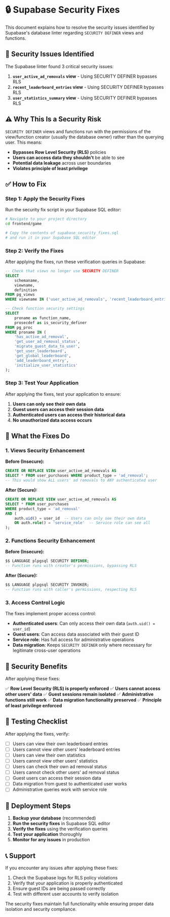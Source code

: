 # 🔒 Supabase Security Fixes

This document explains how to resolve the security issues identified by Supabase's database linter regarding `SECURITY DEFINER` views and functions.

## 🚨 Security Issues Identified

The Supabase linter found 3 critical security issues:

1. **`user_active_ad_removals` view** - Using SECURITY DEFINER bypasses RLS
2. **`recent_leaderboard_entries` view** - Using SECURITY DEFINER bypasses RLS  
3. **`user_statistics_summary` view** - Using SECURITY DEFINER bypasses RLS

## ⚠️ Why This Is a Security Risk

`SECURITY DEFINER` views and functions run with the permissions of the view/function creator (usually the database owner) rather than the querying user. This means:

- **Bypasses Row Level Security (RLS)** policies
- **Users can access data they shouldn't** be able to see
- **Potential data leakage** across user boundaries
- **Violates principle of least privilege**

## ✅ How to Fix

### Step 1: Apply the Security Fixes

Run the security fix script in your Supabase SQL editor:

```bash
# Navigate to your project directory
cd frontend/game

# Copy the contents of supabase_security_fixes.sql
# and run it in your Supabase SQL editor
```

### Step 2: Verify the Fixes

After applying the fixes, run these verification queries in Supabase:

```sql
-- Check that views no longer use SECURITY DEFINER
SELECT 
    schemaname,
    viewname,
    definition
FROM pg_views 
WHERE viewname IN ('user_active_ad_removals', 'recent_leaderboard_entries', 'user_statistics_summary');

-- Check function security settings
SELECT 
    proname as function_name,
    prosecdef as is_security_definer
FROM pg_proc 
WHERE proname IN (
    'has_active_ad_removal',
    'get_user_ad_removal_status', 
    'migrate_guest_data_to_user',
    'get_user_leaderboard',
    'get_global_leaderboard',
    'add_leaderboard_entry',
    'initialize_user_statistics'
);
```

### Step 3: Test Your Application

After applying the fixes, test your application to ensure:

1. **Users can only see their own data**
2. **Guest users can access their session data**
3. **Authenticated users can access their historical data**
4. **No unauthorized data access occurs**

## 🔧 What the Fixes Do

### 1. Views Security Enhancement

**Before (Insecure):**
```sql
CREATE OR REPLACE VIEW user_active_ad_removals AS
SELECT * FROM user_purchases WHERE product_type = 'ad_removal';
-- This would show ALL users' ad removals to ANY authenticated user
```

**After (Secure):**
```sql
CREATE OR REPLACE VIEW user_active_ad_removals AS
SELECT * FROM user_purchases 
WHERE product_type = 'ad_removal'
AND (
    auth.uid() = user_id  -- Users can only see their own data
    OR auth.role() = 'service_role'  -- Service role can see all
);
```

### 2. Functions Security Enhancement

**Before (Insecure):**
```sql
$$ LANGUAGE plpgsql SECURITY DEFINER;
-- Function runs with creator's permissions, bypassing RLS
```

**After (Secure):**
```sql
$$ LANGUAGE plpgsql SECURITY INVOKER;
-- Function runs with caller's permissions, respecting RLS
```

### 3. Access Control Logic

The fixes implement proper access control:

- **Authenticated users**: Can only access their own data (`auth.uid() = user_id`)
- **Guest users**: Can access data associated with their guest ID
- **Service role**: Has full access for administrative operations
- **Data migration**: Keeps `SECURITY DEFINER` only where necessary for legitimate cross-user operations

## 🎯 Security Benefits

After applying these fixes:

✅ **Row Level Security (RLS) is properly enforced**
✅ **Users cannot access other users' data**
✅ **Guest sessions remain isolated**
✅ **Administrative functions still work**
✅ **Data migration functionality preserved**
✅ **Principle of least privilege enforced**

## 🧪 Testing Checklist

After applying the fixes, verify:

- [ ] Users can view their own leaderboard entries
- [ ] Users cannot view other users' leaderboard entries
- [ ] Users can view their own statistics
- [ ] Users cannot view other users' statistics
- [ ] Users can check their own ad removal status
- [ ] Users cannot check other users' ad removal status
- [ ] Guest users can access their session data
- [ ] Data migration from guest to authenticated user works
- [ ] Administrative queries work with service role

## 🚀 Deployment Steps

1. **Backup your database** (recommended)
2. **Run the security fixes** in Supabase SQL editor
3. **Verify the fixes** using the verification queries
4. **Test your application** thoroughly
5. **Monitor for any issues** in production

## 📞 Support

If you encounter any issues after applying these fixes:

1. Check the Supabase logs for RLS policy violations
2. Verify that your application is properly authenticated
3. Ensure guest IDs are being passed correctly
4. Test with different user accounts to verify isolation

The security fixes maintain full functionality while ensuring proper data isolation and security compliance.
